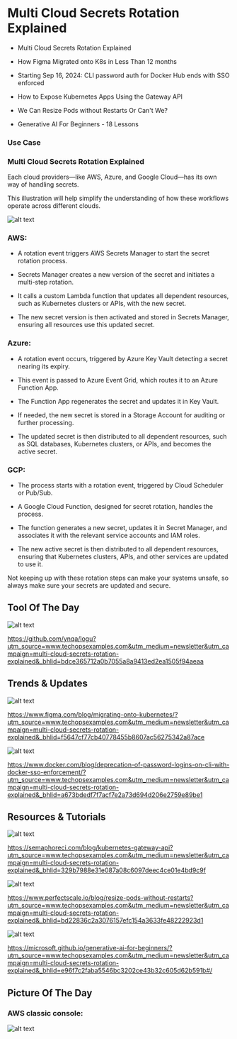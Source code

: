 # Multi Cloud Secrets Rotation Explained

- Multi Cloud Secrets Rotation Explained

- How Figma Migrated onto K8s in Less Than 12 months

- Starting Sep 16, 2024: CLI password auth for Docker Hub ends with SSO enforced

- How to Expose Kubernetes Apps Using the Gateway API

- We Can Resize Pods without Restarts Or Can't We?

- Generative AI For Beginners - 18 Lessons


### Use Case

### Multi Cloud Secrets Rotation Explained

Each cloud providers—like AWS, Azure, and Google Cloud—has its own way of handling secrets.

This illustration will help simplify the understanding of how these workflows operate across different clouds.

![alt text](<unnamed (8).gif>)

### AWS:

- A rotation event triggers AWS Secrets Manager to start the secret rotation process.

- Secrets Manager creates a new version of the secret and initiates a multi-step rotation.

- It calls a custom Lambda function that updates all dependent resources, such as Kubernetes clusters or APIs, with the new secret.

- The new secret version is then activated and stored in Secrets Manager, ensuring all resources use this updated secret.

### Azure:

- A rotation event occurs, triggered by Azure Key Vault detecting a secret nearing its expiry.

- This event is passed to Azure Event Grid, which routes it to an Azure Function App.

- The Function App regenerates the secret and updates it in Key Vault.

- If needed, the new secret is stored in a Storage Account for auditing or further processing.

- The updated secret is then distributed to all dependent resources, such as SQL databases, Kubernetes clusters, or APIs, and becomes the active secret.

### GCP:

- The process starts with a rotation event, triggered by Cloud Scheduler or Pub/Sub.

- A Google Cloud Function, designed for secret rotation, handles the process.

- The function generates a new secret, updates it in Secret Manager, and associates it with the relevant service accounts and IAM roles.

- The new active secret is then distributed to all dependent resources, ensuring that Kubernetes clusters, APIs, and other services are updated to use it.

Not keeping up with these rotation steps can make your systems unsafe, so always make sure your secrets are updated and secure.

## Tool Of The Day

![alt text](image.png)

https://github.com/ynqa/logu?utm_source=www.techopsexamples.com&utm_medium=newsletter&utm_campaign=multi-cloud-secrets-rotation-explained&_bhlid=bdce365712a0b7055a8a9413ed2ea1505f94aeaa


## Trends & Updates

![alt text](image-1.png)

https://www.figma.com/blog/migrating-onto-kubernetes/?utm_source=www.techopsexamples.com&utm_medium=newsletter&utm_campaign=multi-cloud-secrets-rotation-explained&_bhlid=f5647cf77cb40778455b8607ac56275342a87ace

![alt text](image-2.png)

https://www.docker.com/blog/deprecation-of-password-logins-on-cli-with-docker-sso-enforcement/?utm_source=www.techopsexamples.com&utm_medium=newsletter&utm_campaign=multi-cloud-secrets-rotation-explained&_bhlid=a673bdedf7f7acf7e2a73d694d206e2759e89be1

## Resources & Tutorials

![alt text](image-3.png)

https://semaphoreci.com/blog/kubernetes-gateway-api?utm_source=www.techopsexamples.com&utm_medium=newsletter&utm_campaign=multi-cloud-secrets-rotation-explained&_bhlid=329b7988e31e087a08c6097deec4ce01e4bd9c9f

![alt text](image-4.png)

https://www.perfectscale.io/blog/resize-pods-without-restarts?utm_source=www.techopsexamples.com&utm_medium=newsletter&utm_campaign=multi-cloud-secrets-rotation-explained&_bhlid=bd22836c2a3076157efc154a3633fe48222923d1

![alt text](image-5.png)

https://microsoft.github.io/generative-ai-for-beginners/?utm_source=www.techopsexamples.com&utm_medium=newsletter&utm_campaign=multi-cloud-secrets-rotation-explained&_bhlid=e96f7c2faba5546bc3202ce43b32c605d62b591b#/


## Picture Of The Day

### AWS classic console:

![alt text](<unnamed (8).jpg>)


